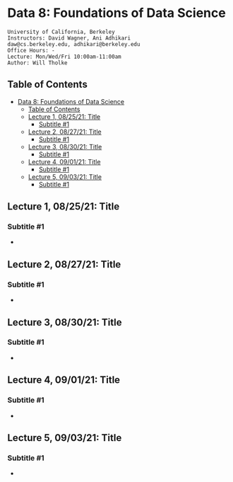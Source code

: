 # Data 8: Foundations of Data Science

    University of California, Berkeley
    Instructors: David Wagner, Ani Adhikari
    daw@cs.berkeley.edu, adhikari@berkeley.edu
    Office Hours: -
    Lecture: Mon/Wed/Fri 10:00am-11:00am
    Author: Will Tholke

## Table of Contents

- [Data 8: Foundations of Data Science](#data-8-foundations-of-data-science)
  - [Table of Contents](#table-of-contents)
  - [Lecture 1, 08/25/21: Title](#lecture-1-082521-title)
    - [Subtitle #1](#subtitle-1)
  - [Lecture 2, 08/27/21: Title](#lecture-2-082721-title)
    - [Subtitle #1](#subtitle-1-1)
  - [Lecture 3, 08/30/21: Title](#lecture-3-083021-title)
    - [Subtitle #1](#subtitle-1-2)
  - [Lecture 4, 09/01/21: Title](#lecture-4-090121-title)
    - [Subtitle #1](#subtitle-1-3)
  - [Lecture 5, 09/03/21: Title](#lecture-5-090321-title)
    - [Subtitle #1](#subtitle-1-4)


## Lecture 1, 08/25/21: Title

### Subtitle #1
  
-

## Lecture 2, 08/27/21: Title

### Subtitle #1
  
-

## Lecture 3, 08/30/21: Title

### Subtitle #1
  
-

## Lecture 4, 09/01/21: Title

### Subtitle #1
  
-

## Lecture 5, 09/03/21: Title

### Subtitle #1
  
-